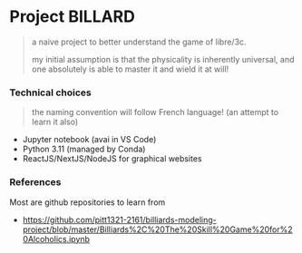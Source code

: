 # Project BILLARD
> a naive project to better understand the game of libre/3c.
> 
> my initial assumption is that the physicality is inherently universal, 
> and one absolutely is able to master it and wield it at will!

### Technical choices
> the naming convention will follow French language! (an attempt to learn it also)

- Jupyter notebook (avai in VS Code)
- Python 3.11 (managed by Conda)
- ReactJS/NextJS/NodeJS for graphical websites

### References

Most are github repositories to learn from

- https://github.com/pitt1321-2161/billiards-modeling-project/blob/master/Billiards%2C%20The%20Skill%20Game%20for%20Alcoholics.ipynb
